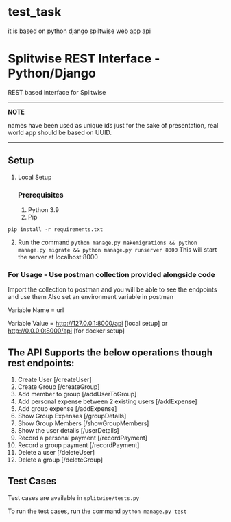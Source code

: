 # test_task
it is based on python django spiltwise web app api

# Splitwise REST Interface - Python/Django 

REST based interface for Splitwise
___
**NOTE**

names have been used as unique ids just for the sake of presentation, real world app should be based on UUID.

---

## Setup

1. Local Setup
   ### Prerequisites
   1. Python 3.9
   2. Pip
```shell
pip install -r requirements.txt
```

2. Run the command
```python manage.py makemigrations && python manage.py migrate && python manage.py runserver 8000```
    This will start the server at localhost:8000

### For Usage - Use postman collection provided alongside code
Import the collection to postman and you will be able to see the endpoints and use them
Also set an environment variable in postman 

Variable Name = url

Variable Value = http://127.0.0.1:8000/api [local setup] or http://0.0.0.0:8000/api [for docker setup]

## The API Supports the below operations though rest endpoints:
1. Create User [/createUser]
2. Create Group [/createGroup]
3. Add member to group [/addUserToGroup]
4. Add personal expense between 2 existing users [/addExpense]
5. Add group expense [/addExpense]
6. Show Group Expenses [/groupDetails]
7. Show Group Members [/showGroupMembers]
8. Show the user details [/userDetails]
9. Record a personal payment [/recordPayment]
10. Record a group payment [/recordPayment]
11. Delete a user [/deleteUser]
12. Delete a group [/deleteGroup]

## Test Cases
Test cases are available in ```splitwise/tests.py```

To run the test cases, run the command ```python manage.py test```
